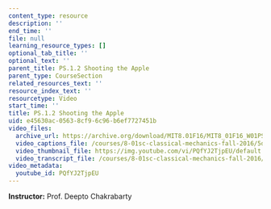 ```yaml
---
content_type: resource
description: ''
end_time: ''
file: null
learning_resource_types: []
optional_tab_title: ''
optional_text: ''
parent_title: PS.1.2 Shooting the Apple
parent_type: CourseSection
related_resources_text: ''
resource_index_text: ''
resourcetype: Video
start_time: ''
title: PS.1.2 Shooting the Apple
uid: e45630ac-0563-8cf9-6c96-b6ef7727451b
video_files:
  archive_url: https://archive.org/download/MIT8.01F16/MIT8_01F16_W01PS02_360p.mp4
  video_captions_file: /courses/8-01sc-classical-mechanics-fall-2016/5dd269d5461c5cd993bb47fa136f2d24_PQfYJ2TjpEU.vtt
  video_thumbnail_file: https://img.youtube.com/vi/PQfYJ2TjpEU/default.jpg
  video_transcript_file: /courses/8-01sc-classical-mechanics-fall-2016/6a9f5c603b8820890953505071a59fd2_PQfYJ2TjpEU.pdf
video_metadata:
  youtube_id: PQfYJ2TjpEU
---
```


**Instructor:** Prof. Deepto Chakrabarty
